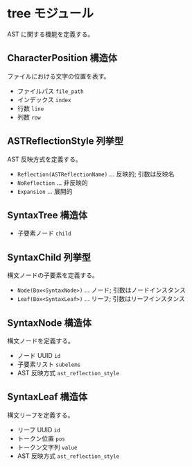 # tree モジュール

AST に関する機能を定義する。

## CharacterPosition 構造体

ファイルにおける文字の位置を表す。

- ファイルパス `file_path`
- インデックス `index`
- 行数 `line`
- 列数 `row`

## ASTReflectionStyle 列挙型

AST 反映方式を定義する。

- `Reflection(ASTReflectionName)` ... 反映的; 引数は反映名
- `NoReflection` ... 非反映的
- `Expansion` ... 展開的

## SyntaxTree 構造体

- 子要素ノード `child`

## SyntaxChild 列挙型

構文ノードの子要素を定義する。

- `Node(Box<SyntaxNode>)` ... ノード; 引数はノードインスタンス
- `Leaf(Box<SyntaxLeaf>)` ... リーフ; 引数はリーフインスタンス

## SyntaxNode 構造体

構文ノードを定義する。

- ノード UUID `id`
- 子要素リスト `subelems`
- AST 反映方式 `ast_reflection_style`

## SyntaxLeaf 構造体

構文リーフを定義する。

- リーフ UUID `id`
- トークン位置 `pos`
- トークン文字列 `value`
- AST 反映方式 `ast_reflection_style`
